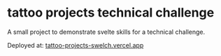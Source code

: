 # tattoo projects technical challenge

A small project to demonstrate svelte skills for a technical challenge. 

Deployed at: [tattoo-projects-swelch.vercel.app](https://tattoo-projects-swelch.vercel.app/) 
